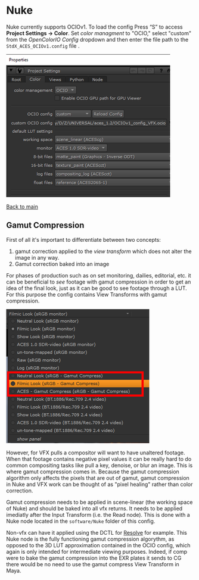 # Nuke

Nuke currently supports OCIOv1. To load the config Press “S” to access **Project Settings → Color**. Set *color managment* to "OCIO," select "custom" from the *OpenColorIO Config* dropdown and then enter the file path to the  ````StdX_ACES_OCIOv1.config```` file . 

![nk](img/nuke1.png)

[Back to main](../StdX_ACES)

## Gamut Compression

First of all it's important to differentiate between two concepts:
 1. gamut correction applied to the *view transform* which does not alter the image in any way.
 1. Gamut correction baked into an image

For phases of production such as on set monitoring, dailies, editorial, etc. it can be beneficial to *see* footage with gamut compression in order to get an idea of the final look, just as it can be good to see footage through a LUT. For this purpose the config contains View Transforms with gamut compression. 

![nk](img/nuke2.png)

However, for VFX pulls a compositor will want to have unaltered footage. When that footage contains negative pixel values it can be really hard to do common compositing tasks like pull a key, denoise, or blur an image. This is where gamut compression comes in. Because the gamut compression algorithm only affects the pixels that are out of gamut, gamut compression in Nuke and VFX work can be thought of as "pixel healing" rather than color correction. 

Gamut compression needs to be applied in scene-linear (the working space of Nuke) and should be baked into all vfx returns. It needs to be applied imediatly after the Input Transform (i.e. the Read node). This is done with a Nuke node located in the ````software/Nuke```` folder of this config. 



Non-vfx can have it applied using the DCTL for [Resolve](Resolve.md) for example. This Nuke node is the fully functioning gamut compression algorythm, as opposed to the 3D LUT approximation contained in the OCIO config, which again is only intended for intermediate viewing purposes. Indeed, if comp were to bake the gamut compression into the EXR plates it sends to CG there would be no need to use the gamut compress View Transform in Maya.





